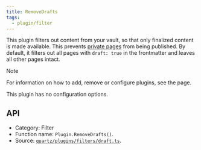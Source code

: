 ```yaml
---
title: RemoveDrafts
tags:
  - plugin/filter
---
```


This plugin filters out content from your vault, so that only finalized content is made available. This prevents [private pages](private%20pages.md) from being published. By default, it filters out all pages with `draft: true` in the frontmatter and leaves all other pages intact.

> [!note]
> For information on how to add, remove or configure plugins, see the [](configuration.md#Plugins|Configuration) page.

This plugin has no configuration options.

## API

- Category: Filter
- Function name: `Plugin.RemoveDrafts()`.
- Source: [`quartz/plugins/filters/draft.ts`](https://github.com/jackyzha0/quartz/blob/v4/quartz/plugins/filters/draft.ts).
